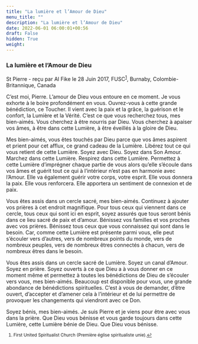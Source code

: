 ```yaml
---
title: "La lumière et l’Amour de Dieu"
menu_title: ""
description: "La lumière et l’Amour de Dieu"
date: 2022-06-01 06:00:01+00:56
draft: False
hidden: True
weight:
---
```

### La lumière et l’Amour de Dieu

St Pierre - reçu par Al Fike le 28 Juin 2017, FUSC<sup id=”a1”>[1](#f1)</sup>, Burnaby, Colombie-Britannique, Canada

C’est moi, Pierre. L’amour de Dieu vous entoure en ce moment. Je vous exhorte à le boire profondément en vous. Ouvrez-vous à cette grande bénédiction, ce Toucher. Il vient avec la paix et la grâce, la guérison et le confort, la Lumière et la Vérité. C’est ce que vous recherchez tous, mes bien-aimés. Vous cherchez à être nourris par Dieu. Vous cherchez à apaiser vos âmes, à être dans cette Lumière, à être éveillés à la gloire de Dieu.

Mes bien-aimés, vous êtes touchés par Dieu parce que vos âmes aspirent et prient pour cet afflux, ce grand cadeau de la Lumière. Libérez tout ce qui vous retient de cette Lumière. Soyez avec Dieu. Soyez dans Son Amour. Marchez dans cette Lumière. Respirez dans cette Lumière. Permettez à cette Lumière d’imprégner chaque partie de vous alors qu’elle s’écoule dans vos âmes et guérit tout ce qui à l’intérieur n’est pas en harmonie avec l’Amour. Elle va également guérir votre corps, votre esprit. Elle vous donnera la paix. Elle vous renforcera. Elle apportera un sentiment de connexion et de paix.

Vous êtes assis dans un cercle sacré, mes bien-aimés. Continuez à ajouter vos prières à cet endroit magnifique. Pour tous ceux qui viennent dans ce cercle, tous ceux qui sont ici en esprit, soyez assurés que tous seront bénis dans ce lieu sacré de paix et d’amour. Bénissez vos familles et vos proches avec vos prières. Bénissez tous ceux que vous connaissez qui sont dans le besoin. Car, comme cette Lumière est présente parmi vous, elle peut s’écouler vers d’autres, vers de nombreux points du monde, vers de nombreux peuples, vers de nombreux êtres connectés à chacun, vers de nombreux êtres dans le besoin.

Vous êtes assis dans un cercle sacré de Lumière. Soyez un canal d’Amour. Soyez en prière. Soyez ouverts à ce que Dieu a à vous donner en ce moment même et permettez à toutes les bénédictions de Dieu de s’écouler vers vous, mes bien-aimés. Beaucoup est disponible pour vous, une grande abondance de bénédictions spirituelles. C’est à vous de demander, d’être ouvert, d’accepter et d’amener cela à l’intérieur et de lui permettre de provoquer les changements qui viendront avec ce Don.

Soyez bénis, mes bien-aimés. Je suis Pierre et je viens pour être avec vous dans la prière. Que Dieu vous bénisse et vous garde toujours dans cette Lumière, cette Lumière bénie de Dieu. Que Dieu vous bénisse.
<small>

1. <large id="f1"> First United Spiritualist Church (Première église spiritualiste unie).[↩](#a1)